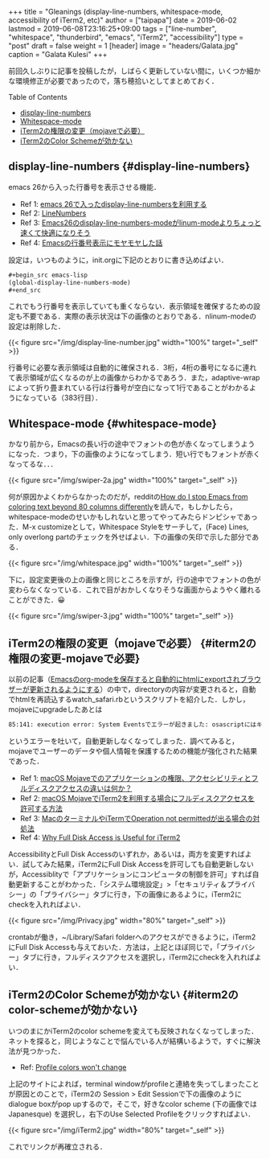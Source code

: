 +++
title = "Gleanings (display-line-numbers, whitespace-mode, accessibility of iTerm2, etc)"
author = ["taipapa"]
date = 2019-06-02
lastmod = 2019-06-08T23:16:25+09:00
tags = ["line-number", "whitespace", "thunderbird", "emacs", "iTerm2", "accessibility"]
type = "post"
draft = false
weight = 1
[header]
  image = "headers/Galata.jpg"
  caption = "Galata Kulesi"
+++

前回久しぶりに記事を投稿したが，しばらく更新していない間に，いくつか細かな環境修正が必要であったので，落ち穂拾いとしてまとめておく．<!--more-->

<div class="ox-hugo-toc toc">
<div></div>

<div class="heading">Table of Contents</div>

- [display-line-numbers](#display-line-numbers)
- [Whitespace-mode](#whitespace-mode)
- [iTerm2の権限の変更（mojaveで必要）](#iterm2の権限の変更-mojaveで必要)
- [iTerm2のColor Schemeが効かない](#iterm2のcolor-schemeが効かない)

</div>
<!--endtoc-->


## display-line-numbers {#display-line-numbers}

emacs 26から入った行番号を表示させる機能．

-   Ref 1: [emacs 26で入ったdisplay-line-numbersを利用する](http://garaemon.hatenadiary.jp/entry/2018/07/08/181003)
-   Ref 2: [LineNumbers](https://www.emacswiki.org/emacs/LineNumbers)
-   Ref 3: [Emacs26のdisplay-line-numbers-modeがlinum-modeよりちょっと速くて快適になりそう](https://blog.piyo.tech/posts/2019-01-24-emacs-display-line-numbers/)
-   Ref 4: [Emacsの行番号表示にモヤモヤした話](https://qiita.com/mamo3gr/items/1c6862cba09d5876e52c)

設定は，いつものように，init.orgに下記のとおりに書き込めばよい．

```lisp
#+begin_src emacs-lisp
(global-display-line-numbers-mode)
#+end_src
```

これでもう行番号を表示していても重くならない．表示領域を確保するための設定も不要である．実際の表示状況は下の画像のとおりである．nlinum-modeの設定は削除した．

{{< figure src="/img/display-line-number.jpg" width="100%" target="_self" >}}

行番号に必要な表示領域は自動的に確保される．3桁，4桁の番号になるに連れて表示領域が広くなるのが上の画像からわかるであろう．また，adaptive-wrapによって折り畳まれている行は行番号が空白になって1行であることがわかるようになっている（383行目）．


## Whitespace-mode {#whitespace-mode}

かなり前から，Emacsの長い行の途中でフォントの色が赤くなってしまうようになった．つまり，下の画像のようになってしまう．短い行でもフォントが赤くなってるな．．．

{{< figure src="/img/swiper-2a.jpg" width="100%" target="_self" >}}

何が原因かよくわからなかったのだが，redditの[How do I stop Emacs from coloring text beyond 80 columns differently](https://www.reddit.com/r/emacs/comments/butal1/how%5Fdo%5Fi%5Fstop%5Femacs%5Ffrom%5Fcoloring%5Ftext%5Fbeyond%5F80/)を読んで，もしかしたら，whitespace-modeのせいかもしれないと思ってやってみたらドンピシャであった．M-x customizeとして，Whitespace Styleをサーチして，(Face) Lines, only overlong partのチェックを外せばよい．下の画像の矢印で示した部分である．

{{< figure src="/img/whitespace.jpg" width="100%" target="_self" >}}

下に，設定変更後の上の画像と同じところを示すが，行の途中でフォントの色が変わらなくなっている．これで目がおかしくなりそうな画面からようやく離れることができた．😀

{{< figure src="/img/swiper-3.jpg" width="100%" target="_self" >}}


## iTerm2の権限の変更（mojaveで必要） {#iterm2の権限の変更-mojaveで必要}

以前の記事（[Emacsのorg-modeを保存すると自動的にhtmlにexportされブラウザーが更新されるようにする](../auto_html_export)）の中で，directoryの内容が変更されると，自動でhtmlを再読込するwatch\_safari.rbというスクリプトを紹介した．しかし，mojaveにupgradeしたあとは

```sh
85:141: execution error: System Eventsでエラーが起きました: osascriptにはキー操作の送信は許可されません。 (1002)
```

というエラーを吐いて，自動更新しなくなってしまった．調べてみると，mojaveでユーザーのデータや個人情報を保護するための機能が強化された結果であった．

-   Ref 1: [macOS Mojaveでのアプリケーションの権限、アクセシビリティとフルディスクアクセスの違いは何か？](https://minatokobe.com/wp/os-x/macos-mojave/post-51360.html)
-   Ref 2: [macOS MojaveでiTerm2を利用する場合にフルディスクアクセスを許可する方法](https://www.softantenna.com/wp/tips/macos-mojave-iterm2-full-disk-access/)
-   Ref 3: [MacのターミナルやiTermでOperation not permittedが出る場合の対処法](https://rcmdnk.com/blog/2019/04/29/computer-mac/)
-   Ref 4: [Why Full Disk Access is Useful for iTerm2](https://gitlab.com/gnachman/iterm2/wikis/Whyfulldiskaccess)

AccessibilityとFull Disk Accessのいずれか，あるいは，両方を変更すればよい．試してみた結果，iTerm2にFull Disk Accessを許可しても自動更新しないが，Accessiblityで「アプリケーションにコンピュータの制御を許可」すれば自動更新することがわかった．「システム環境設定」>「セキュリティ＆プライバシー」の「プライバシー」タブに行き，下の画像にあるように，iTerm2にcheckを入れればよい．

{{< figure src="/img/Privacy.jpg" width="80%" target="_self" >}}

crontabが働き，~/Library/Safari folderへのアクセスができるように，iTerm2にFull Disk Accessも与えておいた．方法は，上記とほぼ同じで，「プライバシー」タブに行き，フルディスクアクセスを選択し，iTerm2にcheckを入れればよい．


## iTerm2のColor Schemeが効かない {#iterm2のcolor-schemeが効かない}

いつのまにかiTerm2のcolor schemeを変えても反映されなくなってしまった．ネットを探ると，同じようなことで悩んでいる人が結構いるようで，すぐに解決法が見つかった．

-   Ref: [Profile colors won't change](https://gitlab.com/gnachman/iterm2/issues/4844)

上記のサイトによれば，terminal windowがprofileと連絡を失ってしまったことが原因とのことで，iTerm2の Session > Edit Sessionで下の画像のようにdialogue boxがpop upするので，そこで，好きなcolor scheme (下の画像ではJapanesque) を選択し，右下のUse Selected Profileをクリックすればよい．

{{< figure src="/img/iTerm2.jpg" width="80%" target="_self" >}}

これでリンクが再確立される．
